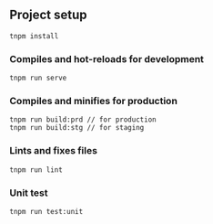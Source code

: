 ## Project setup

```
tnpm install
```

### Compiles and hot-reloads for development

```
tnpm run serve
```

### Compiles and minifies for production

```
tnpm run build:prd // for production
tnpm run build:stg // for staging
```

### Lints and fixes files

```
tnpm run lint
```

### Unit test

```
tnpm run test:unit
```
